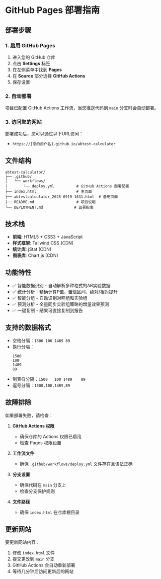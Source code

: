 # GitHub Pages 部署指南

## 部署步骤

### 1. 启用 GitHub Pages

1. 进入您的 GitHub 仓库
2. 点击 **Settings** 标签
3. 在左侧菜单中找到 **Pages**
4. 在 **Source** 部分选择 **GitHub Actions**
5. 保存设置

### 2. 自动部署

项目已配置 GitHub Actions 工作流，当您推送代码到 `main` 分支时会自动部署。

### 3. 访问您的网站

部署成功后，您可以通过以下URL访问：
- `https://[您的用户名].github.io/abtest-calculator`

## 文件结构

```
abtest-calculator/
├── .github/
│   └── workflows/
│       └── deploy.yml          # GitHub Actions 部署配置
├── index.html                  # 主页面
├── abtestcalculator_2025-0919-1631.html  # 备用页面
├── README.md                   # 项目说明
└── DEPLOYMENT.md              # 部署指南
```

## 技术栈

- **前端**: HTML5 + CSS3 + JavaScript
- **样式框架**: Tailwind CSS (CDN)
- **统计库**: jStat (CDN)
- **图表库**: Chart.js (CDN)

## 功能特性

- ✅ 智能数据识别 - 自动解析多种格式的AB实验数据
- ✅ 统计分析 - 精确计算P值、置信区间、绝对/相对提升
- ✅ 智能分组 - 自动识别对照组和实验组
- ✅ 预测分析 - 全量同步实验组策略的增量效果预测
- ✅ 一键复制 - 结果可直接复制到报告

## 支持的数据格式

- 空格分隔：`1500 100 1489 89`
- 换行分隔：
  ```
  1500
  100
  1489
  89
  ```
- 制表符分隔：`1500	100	1489	89`
- 逗号分隔：`1500,100,1489,89`

## 故障排除

如果部署失败，请检查：

1. **GitHub Actions 权限**
   - 确保仓库的 Actions 权限已启用
   - 检查 Pages 权限设置

2. **工作流文件**
   - 确保 `.github/workflows/deploy.yml` 文件存在且语法正确

3. **分支设置**
   - 确保代码在 `main` 分支上
   - 检查分支保护规则

4. **文件路径**
   - 确保 `index.html` 在仓库根目录

## 更新网站

要更新网站内容：

1. 修改 `index.html` 文件
2. 提交更改到 `main` 分支
3. GitHub Actions 会自动重新部署
4. 等待几分钟后访问更新后的网站
